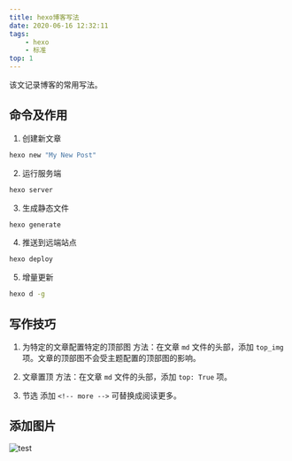 ```yaml
---
title: hexo博客写法
date: 2020-06-16 12:32:11
tags: 
	- hexo 
	- 标准
top: 1
---
```


该文记录博客的常用写法。

<!-- more -->
## 命令及作用

1. 创建新文章

``` bash
hexo new "My New Post"
```

2. 运行服务端

``` bash
hexo server
```

3. 生成静态文件

``` bash
hexo generate
```

4. 推送到远端站点

``` bash
hexo deploy
```

5. 增量更新

``` bash
hexo d -g
```


## 写作技巧
1.  为特定的文章配置特定的顶部图
方法：在文章  ` md ` 文件的头部，添加 `top_img` 项。文章的顶部图不会受主题配置的顶部图的影响。

2. 文章置顶
方法：在文章  ` md ` 文件的头部，添加 `top: True` 项。

3. 节选
添加 `<!-- more -->` 可替换成阅读更多。

## 添加图片
![test](hexo_write/test.jpg)


